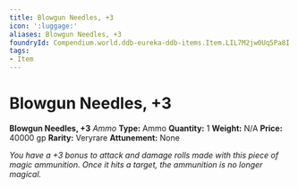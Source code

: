 ```yaml
---
title: Blowgun Needles, +3
icon: ':luggage:'
aliases: Blowgun Needles, +3
foundryId: Compendium.world.ddb-eureka-ddb-items.Item.LIL7M2jw0Uq5Pa8I
tags:
- Item
---
```


# Blowgun Needles, +3

**Blowgun Needles, +3**
_Ammo_
**Type:** Ammo
**Quantity:** 1
**Weight:** N/A
**Price:** 40000 gp
**Rarity:** Veryrare
**Attunement:** None

*You have a +3 bonus to attack and damage rolls made with this piece of magic ammunition. Once it hits a target, the ammunition is no longer magical.*
